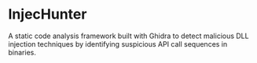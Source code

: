 # InjecHunter
A static code analysis framework built with Ghidra to detect malicious DLL injection techniques by identifying suspicious API call sequences in binaries.
